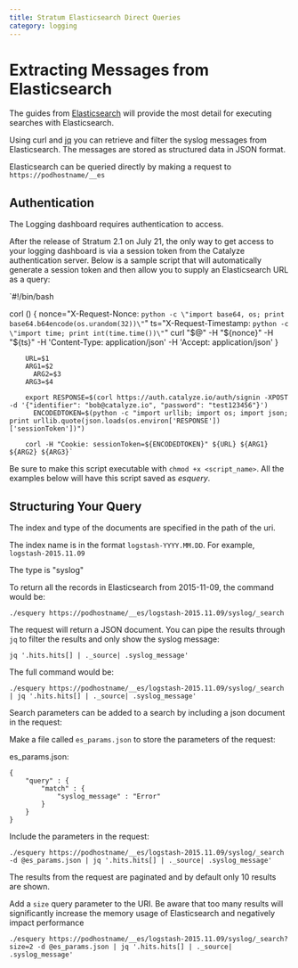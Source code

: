 ```yaml
---
title: Stratum Elasticsearch Direct Queries
category: logging
---
```


# Extracting Messages from Elasticsearch

The guides from [Elasticsearch](https://www.elastic.co/guide/en/elasticsearch/guide/1.x/index.html) will provide the most detail for executing searches with Elasticsearch.  

Using curl and [jq](https://stedolan.github.io/jq/) you can retrieve and filter the syslog messages from Elasticsearch.  The messages are stored as structured data in JSON format.

Elasticsearch can be queried directly by making a request to `https://podhostname/__es`

## Authentication

The Logging dashboard requires authentication to access.  

After the release of Stratum 2.1 on July 21, the only way to get access to your logging dashboard is via a session token from the Catalyze authentication server. Below is a sample script that will automatically generate a session token and then allow you to supply an Elasticsearch URL as a query:

`#!/bin/bash

corl () {
	nonce="X-Request-Nonce: `python -c \"import base64, os; print base64.b64encode(os.urandom(32))\"`"
        ts="X-Request-Timestamp: `python -c \"import time; print int(time.time())\"`"
        curl "$@" -H "${nonce}" -H "${ts}" -H 'Content-Type: application/json' -H 'Accept: application/json'
        }

        URL=$1
        ARG1=$2
	      ARG2=$3
        ARG3=$4

        export RESPONSE=$(corl https://auth.catalyze.io/auth/signin -XPOST -d '{"identifier": "bob@catalyze.io", "password": "test123456"}')
	      ENCODEDTOKEN=$(python -c "import urllib; import os; import json; print urllib.quote(json.loads(os.environ['RESPONSE'])['sessionToken'])")

        corl -H "Cookie: sessionToken=${ENCODEDTOKEN}" ${URL} ${ARG1} ${ARG2} ${ARG3}`

Be sure to make this script executable with `chmod +x <script_name>`. All the examples below will have this script saved as *esquery*.

## Structuring Your Query

The index and type of the documents are specified in the path of the uri.

The index name is in the format `logstash-YYYY.MM.DD`.  For example, `logstash-2015.11.09`

The type is "syslog"

To return all the records in Elasticsearch from 2015-11-09, the command would be:

`./esquery https://podhostname/__es/logstash-2015.11.09/syslog/_search`

The request will return a JSON document.  You can pipe the results through `jq` to filter the results and only show the syslog message:

`jq '.hits.hits[] | ._source| .syslog_message'`

The full command would be:

`./esquery https://podhostname/__es/logstash-2015.11.09/syslog/_search | jq '.hits.hits[] | ._source| .syslog_message'`

Search parameters can be added to a search by including a json document in the request:

Make a file called `es_params.json` to store the parameters of the request:

es_params.json:
```
{
    "query" : {
        "match" : {
            "syslog_message" : "Error"
        }
    }
}
```
Include the parameters in the request:

`./esquery https://podhostname/__es/logstash-2015.11.09/syslog/_search -d @es_params.json | jq '.hits.hits[] | ._source| .syslog_message'`

The results from the request are paginated and by default only 10 results are shown.

Add a `size` query parameter to the URI. Be aware that too many results will significantly increase the memory usage of Elasticsearch and negatively impact performance

`./esquery https://podhostname/__es/logstash-2015.11.09/syslog/_search?size=2 -d @es_params.json | jq '.hits.hits[] | ._source| .syslog_message'`
